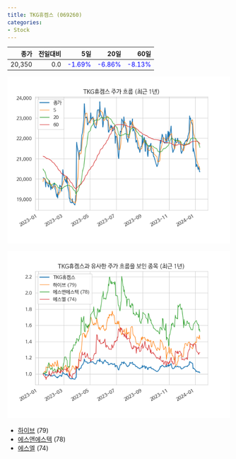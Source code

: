 ```yaml
---
title: TKG휴켐스 (069260)
categories:
- Stock
---
```


|종가|전일대비|5일|20일|60일|
|---:|-------:|--:|---:|---:|
|20,350|0.0|<span style="color: blue">-1.69%</span>|<span style="color: blue">-6.86%</span>|<span style="color: blue">-8.13%</span>|


<!-- more -->

![069260](/assets/images/stock/069260.png)

![069260](/assets/images/stock/069260_sim.png)

- [하이브](/stock/352820/) (79)
- [에스앤에스텍](/stock/101490/) (78)
- [에스엘](/stock/005850/) (74)